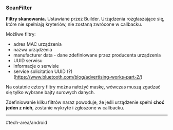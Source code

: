 ### ScanFilter
**Filtry skanowania.** Ustawiane przez Builder.
Urządzenia rozgłaszające się, które nie spełniają kryteriów, nie zostaną zwrócone w callbacku. 

Możliwe filtry:
- adres MAC urządzenia
- nazwa urządzenia
- manufacturer data - dane zdefiniowane przez producenta urządzenia
- UUID serwisu
- informacje o serwisie
- service solicitation UUID (?) (https://www.bluetooth.com/blog/advertising-works-part-2/)

Na ostatnie cztery filtry można nałożyć maskę, wówczas muszą zgadzać się tylko wybrane bajty surowych danych.

Zdefiniowanie kilku filtrów naraz powoduje, że jeśli urządzenie spełni **choć jeden z nich**, zostanie wykryte i zgłoszone w callbacku. 

---
#tech-area/android 